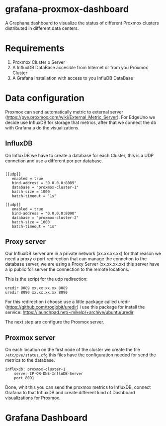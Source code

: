 # grafana-proxmox-dashboard

A Graphana dashboard to visualize the status of different Proxmox clusters distributed in different data centers.

# Requirements

1. Proxmox Cluster o Server
2. A InfluxDB DataBase accesible from Internet or from you Proxmox Cluster
3. A Grafana Installation with access to you InfluDB DataBase

# Data configuration

Proxmox can send automatically metric to external server (https://pve.proxmox.com/wiki/External_Metric_Server). For EdgeUno we decide use InfluxDB for storage that metrics, after that we connect the db with Grafana a do the visualizations.

## InfluxDB

On InfluxDB we have to create a database for each Cluster, this is a UDP connetion and use a different por per database.

```

[[udp]]
   enabled = true
   bind-address = "0.0.0.0:8089"
   database = "proxmox-cluster-1"
   batch-size = 1000
   batch-timeout = "1s"

[[udp]]
   enabled = true
   bind-address = "0.0.0.0:8090"
   database = "proxmox-cluster-2"
   batch-size = 1000
   batch-timeout = "1s"

```

## Proxy server

Our InfluxDB server are in a private network (xx.xx.xx.xx) for that reason we need a proxy o port redirection that can manage the connetion to the database server, we are using a Proxy Server (xx.xx.xx.xx) this server have a ip public for server the connection to the remote locations.

This is the script for the udp redirection:

```
uredir 8089 xx.xx.xx.xx 8089
uredir 8090 xx.xx.xx.xx 8090

```

For this redirection i choose use a little package called uredir (https://github.com/troglobit/uredir) i use this package for install the service: https://launchpad.net/~mikelp/+archive/ubuntu/uredir

The next step are configure the Proxmox server.

## Proxmox server

On each location on the first node of the cluster  we create the file `/etc/pve/status.cfg` this files have the configuration needed for send the metrics to the database.


```
influxdb: proxmox-cluster-1
    server IP-OR-DNS-InfluDB-Server
    port 8091
```

Done, whit this you can send the proxmox metrics to InfluxDB, connect Grafana to that InfluxDB and create different kind of Dashboard visualizations for Proxmox.

# Grafana Dashboard
